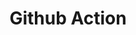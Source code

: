 ---
title: Github Action
emoji: 🌎
colorFrom: purple
colorTo: purple
sdk: docker
sdk_version: "26.1.4"
app_file: app.py
pinned: false
license: cc
---